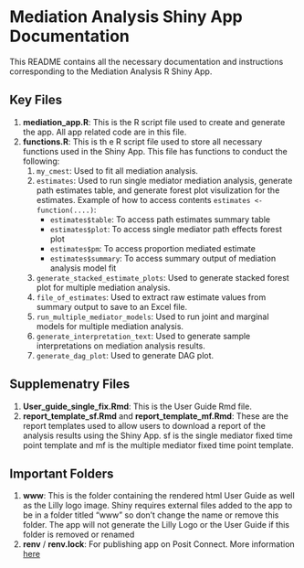 # Mediation Analysis Shiny App Documentation #

This README contains all the necessary documentation and instructions corresponding to the Mediation Analysis R Shiny App. 

## Key Files ##
1. **mediation_app.R**: This is the R script file used to create and generate the app. All app related code are in this file.
2. **functions.R**: This is th e R script file used to store all necessary functions used in the Shiny App. This file has functions to conduct the following:
    1. `my_cmest`: Used to fit all mediation analysis.
    2. `estimates`: Used to run single mediator mediation analysis, generate path estimates table, and generate forest plot visulization for the estimates. Example of how to access contents `estimates <- function(....)`: 
       * `estimates$table`: To access path estimates summary table
       * `estimates$plot`: To access single mediator path effects forest plot
       * `estimates$pm`: To access proportion mediated estimate
       * `estimates$summary`: To access summary output of mediation analysis model fit
    3. `generate_stacked_estimate_plots`: Used to generate stacked forest plot for multiple mediation analysis.
    4. `file_of_estimates`: Used to extract raw estimate values from summary output to save to an Excel file.
    5. `run_multiple_mediator_models`: Used to run joint and marginal models for multiple mediation analysis.
    6. `generate_interpretation_text`: Used to generate sample interpretations on mediation analysis results.
    7. `generate_dag_plot`: Used to generate DAG plot.

## Supplemenatry Files ##
1. **User_guide_single_fix.Rmd**: This is the User Guide Rmd file.
2. **report_template_sf.Rmd** and **report_template_mf.Rmd**: These are the report templates used to allow users to download a report of the analysis results using the Shiny App. sf is the single mediator fixed time point template and mf is the multiple mediator fixed time point template.

## Important Folders ##
1. **www**: This is the folder containing the rendered html User Guide as well as the Lilly logo image. Shiny requires external files added to the app to be in a folder titled “www” so don’t change the name or remove this folder. The app will not generate the Lilly Logo or the User Guide if this folder is removed or renamed
2. **renv** / **renv.lock**: For publishing app on Posit Connect. More information [here](https://collab.lilly.com/:w:/r/sites/Intern2025-MediationAnalysis/Shared%20Documents/Zoe/Mediation%20App/Documentations%20and%20Instructions/Publishing%20App%20on%20Posit%20Connect%20Instructions.docx?d=w56f667d26a954b21ad09074803a1b815&csf=1&web=1&e=cIAYZI)
